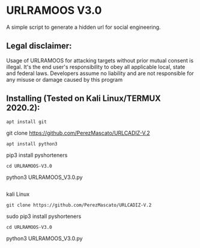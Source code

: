 # URLRAMOOS V3.0

A simple script to generate a hidden url for social engineering.


## Legal disclaimer:

Usage of URLRAMOOS for attacking targets without prior mutual consent is illegal. It's the end user's responsibility to obey all applicable local, state and federal laws. Developers assume no liability and are not responsible for any misuse or damage caused by this program 
## Installing (Tested on Kali Linux/TERMUX 2020.2):

```
apt install git
```
git clone https://github.com/PerezMascato/URLCADIZ-V.2
```
apt install python3
```
pip3 install pyshorteners
```
cd URLRAMOOS-V3.0
```
python3 URLRAMOOS_V3.0.py
```
```
kali Linux
```
git clone https://github.com/PerezMascato/URLCADIZ-V.2
```
sudo pip3 install pyshorteners
```
cd URLRAMOOS-V3.0
```
python3 URLRAMOOS_V3.0.py
```
